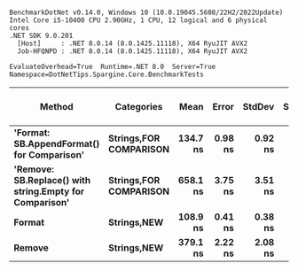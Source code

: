 ```

BenchmarkDotNet v0.14.0, Windows 10 (10.0.19045.5608/22H2/2022Update)
Intel Core i5-10400 CPU 2.90GHz, 1 CPU, 12 logical and 6 physical cores
.NET SDK 9.0.201
  [Host]     : .NET 8.0.14 (8.0.1425.11118), X64 RyuJIT AVX2
  Job-HFQNPD : .NET 8.0.14 (8.0.1425.11118), X64 RyuJIT AVX2

EvaluateOverhead=True  Runtime=.NET 8.0  Server=True  
Namespace=DotNetTips.Spargine.Core.BenchmarkTests  

```
| Method                                                  | Categories                 | Mean     | Error   | StdDev  | StdErr  | Min      | Q1       | Median   | Q3       | Max      | Op/s        | CI99.9% Margin | Iterations | Kurtosis | MValue | Skewness | Rank | LogicalGroup | Baseline | Exceptions | Gen0   | Completed Work Items | Lock Contentions | Code Size | Allocated |
|-------------------------------------------------------- |--------------------------- |---------:|--------:|--------:|--------:|---------:|---------:|---------:|---------:|---------:|------------:|---------------:|-----------:|---------:|-------:|---------:|-----:|------------- |--------- |-----------:|-------:|---------------------:|-----------------:|----------:|----------:|
| **&#39;Format: SB.AppendFormat() for Comparison&#39;**              | **Strings,**FOR COMPARISON**** | **134.7 ns** | **0.98 ns** | **0.92 ns** | **0.24 ns** | **133.1 ns** | **134.1 ns** | **134.5 ns** | **135.6 ns** | **136.1 ns** | **7,423,239.8** |       **7.382 ns** |      **15.00** |    **1.710** |  **2.000** |   **0.1603** |    **2** | *****            | **No**       |          **-** | **0.0036** |                    **-** |                **-** |   **2,282 B** |     **344 B** |
| **&#39;Remove: SB.Replace() with string.Empty for Comparison&#39;** | **Strings,**FOR COMPARISON**** | **658.1 ns** | **3.75 ns** | **3.51 ns** | **0.91 ns** | **652.6 ns** | **655.3 ns** | **657.5 ns** | **659.8 ns** | **664.7 ns** | **1,519,541.2** |       **7.047 ns** |      **15.00** |    **1.943** |  **2.000** |   **0.3014** |    **4** | *****            | **No**       |          **-** | **0.0429** |                    **-** |                **-** |   **1,894 B** |    **3968 B** |
| **Format**                                                  | **Strings,**NEW****            | **108.9 ns** | **0.41 ns** | **0.38 ns** | **0.10 ns** | **108.5 ns** | **108.6 ns** | **108.8 ns** | **109.1 ns** | **109.7 ns** | **9,179,805.3** |       **7.451 ns** |      **15.00** |    **2.148** |  **2.000** |   **0.5528** |    **1** | *****            | **No**       |          **-** | **0.0013** |                    **-** |                **-** |     **769 B** |     **128 B** |
| **Remove**                                                  | **Strings,**NEW****            | **379.1 ns** | **2.22 ns** | **2.08 ns** | **0.54 ns** | **375.2 ns** | **377.6 ns** | **379.5 ns** | **380.0 ns** | **382.1 ns** | **2,638,087.8** |       **7.231 ns** |      **15.00** |    **1.933** |  **2.000** |  **-0.3398** |    **3** | *****            | **No**       |          **-** | **0.0210** |                    **-** |                **-** |   **1,266 B** |    **1952 B** |
